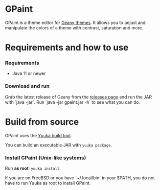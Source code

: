# GPaint

GPaint is a theme editor for [Geany themes](https://www.geany.org/download/themes/). It allows you to adjust and manipulate the colors of a theme with contrast, saturation and more.

# Requirements and how to use

### Requirements
* Java 11 or newer

### Download and run

Grab the latest release of Geany from the [releases page](https://github.com/spacebanana420/gpaint/releases) and run the JAR with ´java -jar´. Run ´java -jar gpaint.jar -h´ to see what you can do.

# Build from source

GPaint uses the [Yuuka build tool](https://github.com/spacebanana420/yuuka).

You can build an executable JAR with `yuuka package`.

### Install GPaint (Unix-like systems)

Run **as root**: `yuuka install`.

If you are on FreeBSD or you have `~/.local/bin´ in your $PATH, you do not have to run Yuuka as root to install GPaint.
